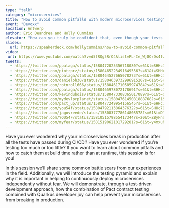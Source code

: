 ```yaml
---
type: "talk"
category: "microservices"
title: "How to avoid common pitfalls with modern microservices testing"
event: "Devoxx"
location: Antwerp
author: Eric Deandrea and Holly Cummins
elevator: "How can you truly be confident that, even though your tests pass, that your app won't break once it's deployed into production? In this talk we'll spend some time sharing some common testing pitfalls while introducing Quarkus developer joy. We'll use test-driven development to build an app or two and then show how Pact contract testing can help solve the 'shared contract testing' problem."
slides:
  url: https://speakerdeck.com/hollycummins/how-to-avoid-common-pitfalls-with-modern-microservices-testing-c2a33ee0-ca9d-413e-b01e-cbd25853132a
video: 
 url: https://www.youtube.com/watch?v=d5fRQg5RrO4&list=PL-Ie_Wj8OrDs4fww0pWZQr6ceB_Fi2Vwf&index=5
tweets:
  - https://twitter.com/ppalaga/status/1580472025356718080?s=61&t=SHHc7DjOsQZ-qWo5g7smIQ
  - https://twitter.com/piotrprz/status/1580465223491649536?s=61&t=SHHc7DjOsQZ-qWo5g7smIQ
  - https://twitter.com/ppalaga/status/1580464527665078273?s=61&t=SHHc7DjOsQZ-qWo5g7smIQ
  - https://twitter.com/danieloh30/status/1580463973299691520?s=61&t=SHHc7DjOsQZ-qWo5g7smIQ
  - https://twitter.com/rotnroll666/status/1580461710585974784?s=61&t=SHHc7DjOsQZ-qWo5g7smIQ
  - https://twitter.com/ppalaga/status/1580465978072178691?s=61&t=SHHc7DjOsQZ-qWo5g7smIQ
  - https://twitter.com/kevindubois/status/1580473308365017089?s=61&t=SHHc7DjOsQZ-qWo5g7smIQ
  - https://twitter.com/mydevlprplanet/status/1580476145081888768?s=61&t=SHHc7DjOsQZ-qWo5g7smIQ
  - https://twitter.com/pact_up/status/1580477249954156545?s=61&t=SHHc7DjOsQZ-qWo5g7smIQ
  - https://twitter.com/you54f/status/1580479211386437632?s=61&t=SHHc7DjOsQZ-qWo5g7smIQ
  - https://twitter.com/jagovreede/status/1580837778614808578?s=61&t=DTpTSSlH70ZqMEvjoffFFQ
  - https://twitter.com/YOU54F/status/1581051579855417344?s=20&t=ZByFnakHKklBJqzxCEK6HQ
  - https://twitter.com/myfear/status/1581519062101729281?s=61&t=y4mxuh6gCXYcWZ2gNnVMew
---
```



Have you ever wondered why your microservices break in production after all the tests have passed during CI/CD? Have you ever wondered if you’re testing too much or too little? If you want to learn about common pitfalls and how to catch them at build time rather than at runtime, this session is for you!


In this session we’ll share some common battle scars from our experiences in the field. Additionally, we will introduce the testing pyramid and explain why it is important in helping to continuously deploy microservices independently without fear. We will demonstrate, through a test-driven development approach, how the combination of Pact contract testing combined with Quarkus developer joy can help prevent your microservices from breaking in production.